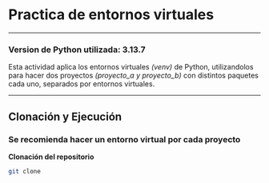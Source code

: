# Practica de entornos virtuales

---

### Version de Python utilizada: 3.13.7

Esta actividad aplica los entornos virtuales *(venv)* de Python, utilizandolos para hacer dos proyectos *(proyecto_a y proyecto_b)* con distintos paquetes cada uno, separados por entornos virtuales.

---

## Clonación y Ejecución

### Se recomienda hacer un entorno virtual por cada proyecto

**Clonación del repositorio**
```bash
git clone 
```